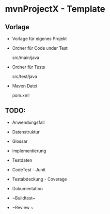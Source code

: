 # mvnProjectX - Template 

## Vorlage 

- Vorlage für eigenes Projekt 

- Ordner für Code under Test 

	src/main/java  
	
- Ordner für Tests 

	src/test/java

- Maven Datei 

	pom.xml

## TODO: 

- Anwendungsfall
- Datenstruktur 
- Glossar 
- Implementierung 
- Testdaten 
- CodeTest - Junit 
- Testabdeckung - Coverage 
- Dokumentation 

- ~Buildtest~
- ~Review ~



